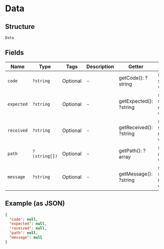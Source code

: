 
# Data

## Structure

`Data`

## Fields

| Name | Type | Tags | Description | Getter | Setter |
|  --- | --- | --- | --- | --- | --- |
| `code` | `?string` | Optional | - | getCode(): ?string | setCode(?string code): void |
| `expected` | `?string` | Optional | - | getExpected(): ?string | setExpected(?string expected): void |
| `received` | `?string` | Optional | - | getReceived(): ?string | setReceived(?string received): void |
| `path` | `?(string[])` | Optional | - | getPath(): ?array | setPath(?array path): void |
| `message` | `?string` | Optional | - | getMessage(): ?string | setMessage(?string message): void |

## Example (as JSON)

```json
{
  "code": null,
  "expected": null,
  "received": null,
  "path": null,
  "message": null
}
```

